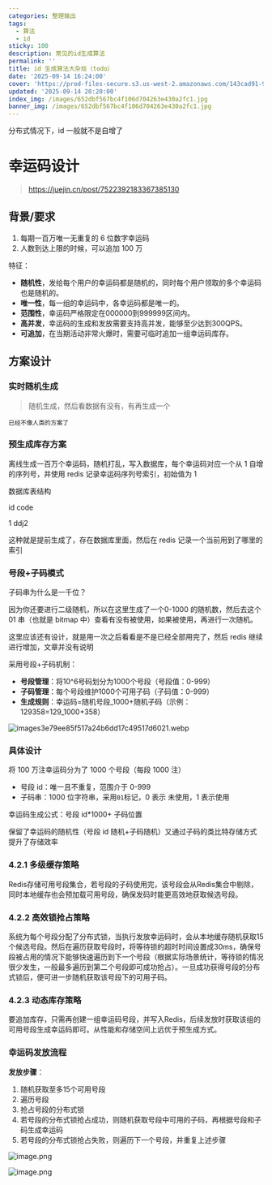 ```yaml
---
categories: 整理输出
tags:
  - 算法
  - id
sticky: 100
description: 常见的id生成算法
permalink: ''
title: id 生成算法大杂烩（todo）
date: '2025-09-14 16:24:00'
cover: 'https://prod-files-secure.s3.us-west-2.amazonaws.com/143cad91-961b-48b0-82dc-78fbb6eb5abe/66bdab08-2c95-4215-a279-9a664fd9f37b/wallhaven-85lly2.jpg?X-Amz-Algorithm=AWS4-HMAC-SHA256&X-Amz-Content-Sha256=UNSIGNED-PAYLOAD&X-Amz-Credential=ASIAZI2LB466QBNXEJ5X%2F20250920%2Fus-west-2%2Fs3%2Faws4_request&X-Amz-Date=20250920T140049Z&X-Amz-Expires=3600&X-Amz-Security-Token=IQoJb3JpZ2luX2VjEHUaCXVzLXdlc3QtMiJHMEUCIBMvnOBBV%2F2%2BvuP1H4QmJgx5hnj5x2y%2B%2FLY8D2tRSbYGAiEA0WJl6pWkWVByZUXuozzMv1RZPDyjI56uK9anOyBPfD0qiAQI7v%2F%2F%2F%2F%2F%2F%2F%2F%2F%2FARAAGgw2Mzc0MjMxODM4MDUiDH8Td6dRtR98x7sZESrcA5GpDgHwlsVwWX8hpbvm6jdYI%2Fj%2Bh81zptzXWAhIksKqjabZ5oWbnkAuHFxlo3tc%2FFVErzRIdZ9MNeaGFQkis8Tf%2BI498JVYdmGsWmLG0gAoqILHdtf82VwkO30j0CRAEfmrub%2FAdqMbLLu0uvSFYl8A51wuzQmpha15GL9wChYaSL%2FbLCjR4AonexkwIPvVszmmMhvkwQObC2kBhQGp2uchoyfQ0Ph3dd1QJc52F65DX9NEKWUstxlWX56TdX2ph1nwtbuZdNTBlV8sM3dJBf7I8TiXMStkgGy18U0wvw%2FvAZqXuiaEeOyuqJMq%2F7Bqyw0fAuJKiiuNNFl4ym9WFWybamuxu%2BD57efkMp%2F0blN5bxqG8K3C6FD5UgK5XxoGZxkEkdYtj%2BANDaFQC5415SenWjOgiK8ASLUuIRQj3JSl7Zb3%2FcSomk4JuG9N2mCq8r5dqiN9Dqlfcl%2BSvHZzljq%2BtdfJ0%2BIzlJxrhACwoZIrK4R3jOgRDqsI3RZ3TNBHzEB%2F%2BHgBupCuDP7B1v1770LLUMCnwAXyprMge7lbr8aKaQQtnfFrYyViYqHk6XnB6XKahMS9bTAx10PkYKe20fggjqjJhiP66gdBR00alDPqcDyZ3ex8U9VHB0ZSMJ%2FMusYGOqUBFuRy%2Fn%2FBvsnxxi2xPFPuVe3jlSP4APXQ66v8L6wyjHRQ89Osz3T5VU7iv6iZGcE7xbXijoA3SIFzv5y8and8p376bHzhG9ML84%2B27wncG4n2cugVcLRk62A4EpoadFT63UjEmvO41Xh6IyaczbLdymCln3fq8zlC7%2Fb2eVijEbs131OHd4OQm3%2BuD2Heqqm3RyveTMl%2BVCumIQ08EomxxeYAMFSE&X-Amz-Signature=b3cdf074758ada20ed4d7fbda2f0bca7112a6bff2ddd5c6beca8d5fbce4b23bf&X-Amz-SignedHeaders=host&x-amz-checksum-mode=ENABLED&x-id=GetObject'
updated: '2025-09-14 20:20:00'
index_img: /images/652dbf567bc4f106d704263e430a2fc1.jpg
banner_img: /images/652dbf567bc4f106d704263e430a2fc1.jpg
---
```


分布式情况下，id 一般就不是自增了


# 幸运码设计

> https://juejin.cn/post/7522392183367385130

## 背景/要求

1. 每期一百万唯一无重复的 6 位数字幸运码
2. 人数到达上限的时候，可以追加 100 万

特征：

- **随机性**，发给每个用户的幸运码都是随机的，同时每个用户领取的多个幸运码也是随机的。
- **唯一性**，每一组的幸运码中，各幸运码都是唯一的。
- **范围性**，幸运码严格限定在000000到999999区间内。
- **高并发**，幸运码的生成和发放需要支持高并发，能够至少达到300QPS。
- **可追加**，在当期活动非常火爆时，需要可临时追加一组幸运码库存。

## 方案设计


### 实时随机生成

> 随机生成，然后看数据有没有，有再生成一个

`已经不像人类的方案了`


### 预生成库存方案


离线生成一百万个幸运码，随机打乱，写入数据库，每个幸运码对应一个从 1 自增的序列号，并使用 redis 记录幸运码序列号索引，初始值为 1


数据库表结构


id code


1 ddj2


这种就是提前生成了，存在数据库里面，然后在 redis 记录一个当前用到了哪里的索引


### 号段+子码模式


子码串为什么是一千位？


因为你还要进行二级随机，所以在这里生成了一个0-1000 的随机数，然后去这个 01 串（也就是 bitmap 中）查看有没有被使用，如果被使用，再进行一次随机。


这里应该还有设计，就是用一次之后看看是不是已经全部用完了，然后 redis 继续进行增加，文章并没有说明


采用号段+子码机制：

- **号段管理**：将10^6号码划分为1000个号段（号段值：0-999）
- **子码管理**：每个号段维护1000个可用子码（子码值：0-999）
- **生成规则**：幸运码=随机号段_1000+随机子码（示例：129358=129_1000+358）

![images3e79ee85f517a24b6dd17c49517d6021.webp](/images/00898df9e2516fa4f0f181649bb7126d.webp)


### 具体设计


将 100 万注幸运码分为了 1000 个号段（每段 1000 注）

- 号段 id：唯一且不重复，范围介于 0-999
- 子码串：1000 位字符串，采用`01`标记，0 表示 未使用，1 表示使用

幸运码生成公式：号段 id*1000+ 子码位置


保留了幸运码的随机性（号段 id 随机+子码随机）又通过子码的类比特存储方式提升了存储效率


### 4.2.1 多级缓存策略


Redis存储可用号段集合，若号段的子码使用完，该号段会从Redis集合中剔除，同时本地缓存也会预加载可用号段，确保发码时能更高效地获取候选号段。


### 4.2.2 高效锁抢占策略


系统为每个号段分配了分布式锁，当执行发放幸运码时，会从本地缓存随机获取15个候选号段。然后在遍历获取号段时，将等待锁的超时时间设置成30ms，确保号段被占用的情况下能够快速遍历到下一个号段（根据实际场景统计，等待锁的情况很少发生，一般最多遍历到第二个号段即可成功抢占）。一旦成功获得号段的分布式锁后，便可进一步随机获取该号段下的可用子码。


### 4.2.3 动态库存策略


要追加库存，只需再创建一组幸运码号段，并写入Redis，后续发放时获取该组的可用号段生成幸运码即可。从性能和存储空间上远优于预生成方式。


### 幸运码发放流程


**发放步骤**：

1. 随机获取至多15个可用号段
2. 遍历号段
3. 抢占号段的分布式锁
4. 若号段的分布式锁抢占成功，则随机获取号段中可用的子码，再根据号段和子码生成幸运码
5. 若号段的分布式锁抢占失败，则遍历下一个号段，并重复上述步骤

![image.png](/images/035399511e7a9d2be97ad9c7b0b1c6d7.png)


![image.png](/images/26032740c6d1a88a70a626c31b95f6fc.png)

